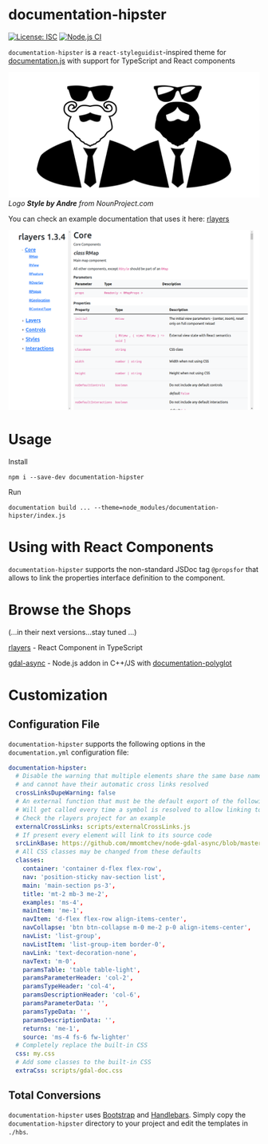 # documentation-hipster

[![License: ISC](https://img.shields.io/github/license/mmomtchev/documentation-hipster)](https://github.com/mmomtchev/documentation-hipster/blob/main/LICENSE)
[![Node.js CI](https://github.com/mmomtchev/documentation-hipster/actions/workflows/node.js.yml/badge.svg)](https://github.com/mmomtchev/documentation-hipster/actions/workflows/node.js.yml)

`documentation-hipster` is a `react-styleguidist`-inspired theme for [documentation.js](https://documentation.js.org) with support for TypeScript and React components

![Style by Andre from NounProject.com](https://raw.githubusercontent.com/mmomtchev/documentation-hipster/main/hipster.svg)
*Logo **Style by Andre** from NounProject.com*

You can check an example documentation that uses it here: [rlayers](https://mmomtchev.github.io/rlayers/api)

![rlayers API screenshot](https://raw.githubusercontent.com/mmomtchev/documentation-hipster/main/screenshot.png)

# Usage

Install
```
npm i --save-dev documentation-hipster
```

Run
```
documentation build ... --theme=node_modules/documentation-hipster/index.js
```

# Using with React Components

`documentation-hipster` supports the non-standard JSDoc tag `@propsfor` that allows to link the properties interface definition to the component.

# Browse the Shops

(...in their next versions...stay tuned ...)

[rlayers](https://mmomtchev.github.io/rlayers/api) - React Component in TypeScript

[gdal-async](https://mmomtchev.github.io/node-gdal-async) - Node.js addon in C++/JS with [documentation-polyglot](https://github.com/mmomtchev/documentation-polyglot)

# Customization

## Configuration File

`documentation-hipster` supports the following options in the `documentation.yml` configuration file:
```yml
documentation-hipster:
  # Disable the warning that multiple elements share the same base name
  # and cannot have their automatic cross links resolved
  crossLinksDupeWarning: false
  # An external function that must be the default export of the following file
  # Will get called every time a symbol is resolved to allow linking to external documentations
  # Check the rlayers project for an example
  externalCrossLinks: scripts/externalCrossLinks.js
  # If present every element will link to its source code
  srcLinkBase: https://github.com/mmomtchev/node-gdal-async/blob/master/
  # All CSS classes may be changed from these defaults
  classes:
    container: 'container d-flex flex-row',
    nav: 'position-sticky nav-section list',
    main: 'main-section ps-3',
    title: 'mt-2 mb-3 me-2',
    examples: 'ms-4',
    mainItem: 'me-1',
    navItem: 'd-flex flex-row align-items-center',
    navCollapse: 'btn btn-collapse m-0 me-2 p-0 align-items-center',
    navList: 'list-group',
    navListItem: 'list-group-item border-0',
    navLink: 'text-decoration-none',
    navText: 'm-0',
    paramsTable: 'table table-light',
    paramsParameterHeader: 'col-2',
    paramsTypeHeader: 'col-4',
    paramsDescriptionHeader: 'col-6',
    paramsParameterData: '',
    paramsTypeData: '',
    paramsDescriptionData: '',
    returns: 'me-1',
    source: 'ms-4 fs-6 fw-lighter'
  # Completely replace the built-in CSS
  css: my.css
  # Add some classes to the built-in CSS
  extraCss: scripts/gdal-doc.css
```

## Total Conversions

`documentation-hipster` uses [Bootstrap](https://getbootstrap.com) and [Handlebars](https://handlebarsjs.com). Simply copy the `documentation-hipster` directory to your project and edit the templates in `./hbs`.
